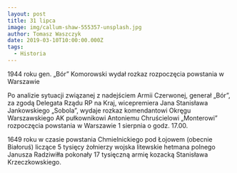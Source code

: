 ```yaml
---
layout: post
title: 31 lipca
image: img/callum-shaw-555357-unsplash.jpg
author: Tomasz Waszczyk
date: 2019-03-10T10:00:00.000Z
tags:
  - Historia
---
```


1944 roku gen. „Bór” Komorowski wydał rozkaz rozpoczęcia powstania w Warszawie

Po analizie sytuacji związanej z nadejściem Armii Czerwonej, generał „Bór”, za zgodą Delegata Rządu RP na Kraj, wicepremiera Jana Stanisława Jankowskiego „Sobola”, wydaje rozkaz komendantowi Okręgu Warszawskiego AK pułkownikowi Antoniemu Chruścielowi „Monterowi” rozpoczęcia powstania w Warszawie 1 sierpnia o godz. 17.00.


1649 roku w czasie powstania Chmielnickiego pod Łojowem (obecnie Białoruś) liczące 5 tysięcy żołnierzy wojska litewskie hetmana polnego Janusza Radziwiłła pokonały 17 tysięczną armię kozacką Stanisława Krzeczkowskiego.
